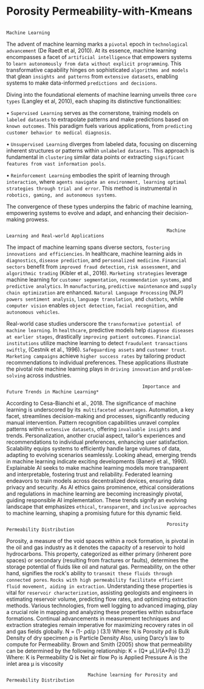 # Porosity Permeability-with-Kmeans
                
                                                                    Machine Learning

The advent of machine learning marks a `pivotal` epoch in `technological advancement` (De Raedt et al, 2010). At its essence, machine learning encompasses a facet of `artificial intelligence` that empowers systems to `learn autonomously from data without explicit programming`. This transformative capability hinges on sophisticated `algorithms and models` that glean `insights and patterns` from `extensive datasets`, enabling systems to make data-informed `predictions and decisions`.

Diving into the foundational elements of machine learning unveils three `core types` (Langley et al, 2010), each shaping its distinctive functionalities:

•	`Supervised Learning` serves as the cornerstone, training models on `labeled datasets` to extrapolate patterns and make predictions based on `known outcomes`. This paradigm fuels various applications, from `predicting customer behavior to medical diagnosis`.

•	`Unsupervised Learning` diverges from labeled data, focusing on discerning inherent structures or patterns within `unlabeled datasets`. This approach is fundamental in `clustering` similar data points or extracting `significant features from vast information pools`.

•	`Reinforcement Learning` embodies the spirit of learning through `interaction`, where `agents navigate an environment, learning optimal strategies through trial and error`. This method is instrumental in `robotics, gaming, and autonomous systems`.

The convergence of these types underpins the fabric of machine learning, empowering systems to evolve and adapt, and enhancing their decision-making prowess.

                                                               Machine Learning and Real-world Applications
                
The impact of machine learning spans diverse sectors, `fostering innovations and efficiencies`. In healthcare, machine learning aids in `diagnostics`, `disease prediction`, and `personalized medicine`. `Financial sectors` benefit from `improved fraud detection`, `risk assessment`, and `algorithmic trading` (Kibler et al., 2016). `Marketing strategies` leverage machine learning for `customer segmentation`, `recommendation systems`, and `predictive analytics`. In `manufacturing`, `predictive maintenance` and `supply chain optimization` are enhanced. `Natural Language Processing` (NLP) `powers sentiment analysis`, `language translation`, and `chatbots`, while `computer vision` enables `object detection`, `facial recognition`, and `autonomous vehicles`.

Real-world case studies underscore the `transformative potential of machine learning`. In `healthcare`, predictive models help `diagnose diseases at earlier stages`, drastically `improving patient outcomes`. `Financial institutions` utilize machine learning to detect `fraudulent transactions swiftly`, (Cestnik et al., 1996). `Safeguarding assets` and `customer trust`. `Marketing campaigns` achieve `higher success rates` by tailoring product recommendations to individual preferences. These applications illustrate the pivotal role machine learning plays in `driving innovation` and `problem-solving` across industries.

                                                      Importance and Future Trends in Machine Learning*

According to Cesa-Bianchi et al., 2018. The significance of machine learning is underscored by its` multifaceted advantages`. Automation, a key facet, streamlines decision-making and processes, significantly reducing manual intervention. Pattern recognition capabilities unravel complex patterns within `extensive datasets`, offering `invaluable insights` and trends. Personalization, another crucial aspect, tailor’s experiences and recommendations to individual preferences, enhancing user satisfaction. Scalability equips systems to efficiently handle large volumes of data, adapting to evolving scenarios seamlessly.
Looking ahead, emerging trends in machine learning indicate exciting developments (Banerji et al., 1990). Explainable AI seeks to make machine learning models more transparent and interpretable, fostering trust and reliability. Federated learning endeavors to train models across decentralized devices, ensuring data privacy and security. As AI ethics gains prominence, ethical considerations and regulations in machine learning are becoming increasingly pivotal, guiding responsible AI implementation. These trends signify an evolving landscape that emphasizes `ethical`, `transparent`, and `inclusive approaches` to machine learning, shaping a promising future for this dynamic field.

                                                               Porosity Permeability Distribution

Porosity, a measure of the void spaces within a rock formation, is pivotal in the oil and gas industry as it denotes the capacity of a reservoir to hold hydrocarbons. This property, categorized as either primary (inherent pore spaces) or secondary (resulting from fractures or faults), determines the storage potential of fluids like oil and natural gas. Permeability, on the other hand, signifies the rock's ability to `transmit these fluids through connected pores`. `Rocks with high permeability facilitate efficient fluid movement, aiding in extraction`. Understanding these properties is vital for `reservoir characterization`, assisting geologists and engineers in estimating reservoir volume, predicting flow rates, and optimizing extraction methods. Various technologies, from well logging to advanced imaging, play a crucial role in mapping and analyzing these properties within subsurface formations. Continual advancements in measurement techniques and extraction strategies remain imperative for maximizing recovery rates in oil and gas fields globally.
N = (1-  ρd/ρ  )											(3.1)
Where:
N is Porosity
ρd is Bulk Density of dry specimen
ρ is Particle Density
Also, using Darcy’s law to compute for Permeability. Brown and Smith (2005) show that permeability can be determined by the following relationship:
K = (Q* μL)/(A*Pọ)											(3.2)
Where:
K is Permeability
Q is Net air flow
Pọ is Applied Pressure
A is the inlet area
μ is viscosity

                                  Machine learning for Porosity and Permeability Distribution
